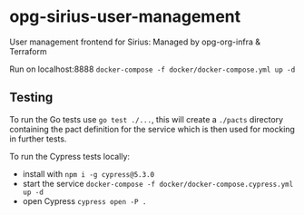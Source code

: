 # opg-sirius-user-management

User management frontend for Sirius: Managed by opg-org-infra &amp; Terraform

Run on localhost:8888 `docker-compose -f docker/docker-compose.yml up -d`

## Testing

To run the Go tests use `go test ./...`, this will create a `./pacts` directory
containing the pact definition for the service which is then used for mocking in
further tests.

To run the Cypress tests locally:

- install with `npm i -g cypress@5.3.0`
- start the service `docker-compose -f docker/docker-compose.cypress.yml up -d`
- open Cypress `cypress open -P .`

